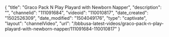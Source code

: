 {
    "title": "Graco Pack N Play Playard with Newborn Napper",
    "description": "",
    "channelid": "111091684",
    "videoid": "110010817",
    "date_created": "1502526309",
    "date_modified": "1504049176",
    "type": "captivate",
    "layout": "channelVideo",
    "url": "\/bbbusa-latest-videos\/graco-pack-n-play-playard-with-newborn-napper\/111091684-110010817"
}
